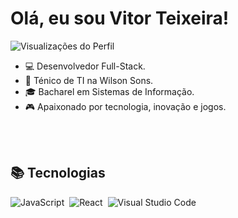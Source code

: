 <h1 align="left">Olá, eu sou Vitor Teixeira!</h1>
<p align="left"><img src="https://komarev.com/ghpvc/?username=teixeiravtr&color=blue" alt="Visualizações do Perfil"/></p>

- 💻 Desenvolvedor Full-Stack.
- 🚢 Ténico de TI na Wilson Sons.
- 🎓 Bacharel em Sistemas de Informação.
- 🎮 Apaixonado por tecnologia, inovação e jogos.

<br> <br>

## 📚 Tecnologias
![JavaScript](https://img.shields.io/badge/-JavaScript-05122A?style=flat&logo=JavaScript)&nbsp;
![React](https://img.shields.io/badge/-React-05122A?style=flat&logo=React)&nbsp;
![Visual Studio Code](https://img.shields.io/badge/-Visual%20Studio%20Code-05122A?style=flat&logo=visual-studio-code&logoColor=007ACC)&nbsp;

<!--
**vtrteixeira/vtrteixeira** is a ✨ _special_ ✨ repository because its `README.md` (this file) appears on your GitHub profile.

Here are some ideas to get you started:

- 🔭 I’m currently working on ...
- 🌱 I’m currently learning ...
- 👯 I’m looking to collaborate on ...
- 🤔 I’m looking for help with ...
- 💬 Ask me about ...
- 📫 How to reach me: ...
- 😄 Pronouns: ...
- ⚡ Fun fact: ...
-->
